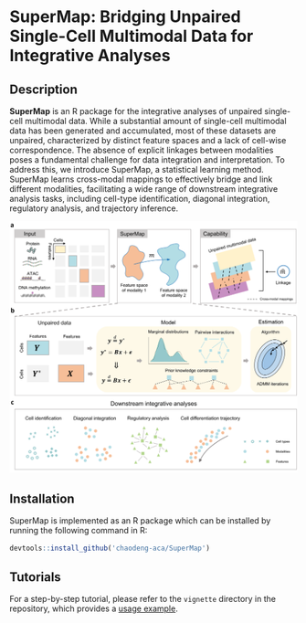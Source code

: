 # SuperMap: Bridging Unpaired Single-Cell Multimodal Data for Integrative Analyses

## Description

**SuperMap** is an R package for the integrative analyses of unpaired single-cell multimodal data. While a substantial amount of single-cell multimodal data has been generated and accumulated, most of these datasets are unpaired, characterized by distinct feature spaces and a lack of cell-wise correspondence. The absence of explicit linkages between modalities poses a fundamental challenge for data integration and interpretation. To address this, we introduce SuperMap, a statistical learning method. SuperMap learns cross-modal mappings to effectively bridge and link different modalities, facilitating a wide range of downstream integrative analysis tasks, including cell-type identification, diagonal integration, regulatory analysis, and trajectory inference.

![SuperMap Figure](SuperMap.png) <!-- Replace with the actual path of the image -->

## Installation

SuperMap is implemented as an R package which can be installed by running the following command in R:

```r
devtools::install_github('chaodeng-aca/SuperMap')
```

## Tutorials

For a step-by-step tutorial, please refer to the `vignette` directory in the repository, which provides a [usage example](https://github.com/chaodeng-aca/SuperMap/blob/main/vignette/tutorial.html). 
